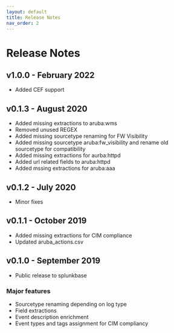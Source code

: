 ```yaml
---
layout: default
title: Release Notes
nav_order: 2
---
```

# Release Notes

## v1.0.0 - February 2022

- Added CEF support


## v0.1.3 - August 2020

- Added missing extractions to aruba:wms
- Removed unused REGEX
- Added missing sourcetype renaming for FW Visibility
- Added missing sourcetype aruba:fw_visibility and rename old sourcetype for compatibility
- Added missing extractions for aurba:httpd
- Added url related fields to aruba:httpd
- Added mssing extractions for aruba:aaa


## v0.1.2 - July 2020

- Minor fixes


## v0.1.1 - October 2019

- Added missing extractions for CIM compliance
- Updated aruba_actions.csv


## v0.1.0 - September 2019

- Public release to splunkbase

### Major features

- Sourcetype renaming depending on log type
- Field extractions
- Event description enrichment
- Event types and tags assignment for CIM compliancy
